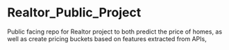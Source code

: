 # Realtor_Public_Project
Public facing repo for Realtor project to both predict the price of homes, as well as create pricing buckets based on features extracted from APIs,
